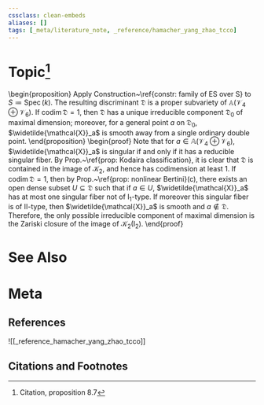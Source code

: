 ```yaml
---
cssclass: clean-embeds
aliases: []
tags: [_meta/literature_note, _reference/hamacher_yang_zhao_tcco]
---
```

# Topic[^1]
\begin{proposition}
Apply Construction~\ref{constr: family of ES over S} to $S \coloneqq \mathrm{Spec\,}(k)$. The resulting discriminant $\mathfrak{D}$ is a proper subvariety of $\mathbb{A}(\mathcal{V}_4 \oplus \mathcal{V}_6)$. If $\mathrm{codim\,} \mathfrak{D} = 1$, then $\mathfrak{D}$ has a unique irreducible component $\mathfrak{D}_0$ of maximal dimension; moreover, for a general point $a$ on $\mathfrak{D}_0$, $\widetilde{\mathcal{X}}_a$ is smooth away from a single ordinary double point. 
\end{proposition}
\begin{proof}
Note that for $a \in \mathbb{A}(\mathcal{V}_4 \oplus \mathcal{V}_6)$, $\widetilde{\mathcal{X}}_a$ is singular if and only if it has a reducible singular fiber. By Prop.~\ref{prop: Kodaira classification}, it is clear that $\mathfrak{D}$ is contained in the image of $\mathcal{K}_2$, and hence has codimension at least $1$. If $\mathrm{codim\,} \mathfrak{D} = 1$, then by Prop.~\ref{prop: nonlinear Bertini}(c), there exists an open dense subset $U \subseteq \mathfrak{D}$ such that if $a \in U$, $\widetilde{\mathcal{X}}_a$ has at most one singular fiber not of $\mathrm{I}_1$-type. If moreover this singular fiber is of $\mathrm{II}$-type, then $\widetilde{\mathcal{X}}_a$ is smooth and $a \not\in \mathfrak{D}$. Therefore, the only possible irreducible component of maximal dimension is the Zariski closure of the image of $\mathcal{K}_2(\mathrm{I}_2)$. 
\end{proof}

# See Also

# Meta
## References
![[_reference_hamacher_yang_zhao_tcco]]


## Citations and Footnotes
[^1]: Citation, proposition 8.7